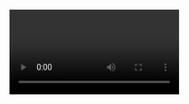
<!doctype html>
<html>
<head>
<base href="">
<meta charset="utf-8">
<meta http-equiv="X-UA-Compatible" content="IE=edge">
<meta name="description" content="The smash hit game! Control your cell and eat other players to grow larger! Play with millions of players around the world and try to become the biggest cell of all!">
<meta name="keywords" content="agario, agar, io, cell, cells, virus, bacteria, blob, game, games, web game, html5, fun, flash">
<meta name="robots" content="index, follow">
<meta name="viewport" content="minimal-ui,width=device-width,initial-scale=1,maximum-scale=1,user-scalable=no">
<meta name="apple-mobile-web-app-capable" content="yes">
<meta property="fb:app_id" content="677505792353827" />
<meta property="og:title" content="Agar.io " />
<meta property="og:description" content="The smash hit game! Control your cell and eat other players to grow larger! Play with millions of players around the world and try to become the biggest cell of all!" />
<meta property="og:url" content="http://agar.io/" />
<meta property="og:image" content="http://agar.io/img/1200x630.png" />
<meta property="og:image:width" content="1200" />
<meta property="og:image:height" content="630" />
<meta property="og:type" content="website" />
<meta property="al:ios:url" content="com.miniclip.agar.io://">
<meta property="al:ios:app_store_id" content="995999703">
<meta property="al:ios:app_name" content="Agar.io">
<meta property="al:android:url" content="com.miniclip.agar.io://">
<meta property="al:android:app_name" content="Agar.io">
<meta property="al:android:package" content="com.miniclip.agar.io">
<title>Agar.io</title>
<link rel="canonical" href="http://agar.io/" />
<link id="favicon" rel="icon" type="image/png" href="favicon-32x32.png" />
<script>
const EnvConfig = {
	env_local: "false",
	env_production: "true",
    fb_app_id: "677505792353827",
    ga_trackingId: "UA-62402209-1",
    google_client_id: "686981379285-oroivr8u2ag1dtm3ntcs6vi05i3cpv0j.apps.googleusercontent.com",
    gift_object_id: "1666759370208394",

    master_url: "https://webbouncer-live-v6-0.agario.miniclippt.com",
    socketEndpoint: "",
    xsolla_endpoint: "https://payments.agario.miniclippt.com",
    fb_endpoint: "https://rewardcallback-live.agario.miniclippt.com/payments/facebook",
    game_url: "http://agar.io",
    supersonic_app_key: "416358b5",
    tap_research_api_key: "f2b4fd7d3dd1a7d871d79cdb1330c5ef",
    // =======================================
    // Configurations
    config_url: "https://configs-web.agario.miniclippt.com/live/v12",
    custom_skins_url: "https://configs.agario.miniclippt.com/live/custom_skins/",
    load_local_configuration: "false",
    configID: "1317",
	configVersion: "12",

	//Bacon
	bacon_url: "https://bacon.agario.miniclippt.com/v1.0",

    //Miniclip SDK - Analytics
    goliathUrl: "",
    apiKey: "19ca7403-1994-11e9-b312-06a2aa13cf6c",
    checksumKey: "19ca7e8a-1994-11e9-b312-06a2aa13cf6c",
    analyticsEnv: "production",

    //New Relic
    NR_licenseKey: "",
    NR_applicationID: "",

    datadog_appid: 'agar.io.web',
    datadog_env: 'production',

    currentEnv: "production"
}
window.EnvConfig = EnvConfig;
</script>
<script type="text/javascript">window.presetGameMode=":ffa"</script>
<script type="text/javascript">var googletag=googletag||{};googletag.cmd=googletag.cmd||[],window.googletag=googletag</script>
<script src="//www.googletagservices.com/tag/js/gpt.js">googletag.pubads().disableInitialLoad(),window.googletag=googletag</script>
<script>!function(a,e,n,g,t,c,o){a.GoogleAnalyticsObject=t,a.ga=a.ga||function(){(a.ga.q=a.ga.q||[]).push(arguments)},a.ga.l=1*new Date,c=e.createElement(n),o=e.getElementsByTagName(n)[0],c.async=1,c.src="//www.google-analytics.com/analytics.js",o.parentNode.insertBefore(c,o)}(window,document,"script",0,"ga"),ga("create",EnvConfig.ga_trackingId,"auto"),ga("send","pageview"),window.ga=ga</script>
<script>!function(e,n,t,c,o,a,f){e.fbq||(o=e.fbq=function(){o.callMethod?o.callMethod.apply(o,arguments):o.queue.push(arguments)},e._fbq||(e._fbq=o),(o.push=o).loaded=!0,o.version="2.0",o.queue=[],(a=n.createElement(t)).async=!0,a.src="//connect.facebook.net/en_US/fbevents.js",(f=n.getElementsByTagName(t)[0]).parentNode.insertBefore(a,f))}(window,document,"script"),fbq("init","859937640783233"),fbq("track","PageView")</script>
<noscript><img class="pixel-ad" style="display:none" src="https://www.facebook.com/tr?id=859937640783233&ev=PageView&noscript=1"/></noscript>
<script type="text/javascript">function getUrlVars(){for(var r,e=[],i=window.location.href.slice(window.location.href.indexOf("?")+1).split("&"),n=0;n<i.length;n++)r=i[n].split("="),e.push(r[0]),e[r[0]]=r[1];return e}window.isChrome=/chrome/.test(navigator.userAgent.toLowerCase()),window.ASSETS_ROOT="";var queryVars=getUrlVars();null!=queryVars.v&&(window.location="/v"+queryVars.v);var rpx_params={kw:"",visitor:{},inventory:{}};window.___gcfg={lang:"en-US",parsetags:"explicit"}</script>
<link href="https://fonts.googleapis.com/css?family=Ubuntu:700" rel="stylesheet">
<link href="css/styles.c119f003070a84686190.css" rel="stylesheet">
<script type="text/javascript" src="bundle_commons.badb2b63b4157c0aa947.js"></script>
<script type="text/javascript" src="bundle_start.c119f003070a84686190.js"></script>
<script type="text/javascript" src="mc/agario.js?v=aa5e4a00f498455eacc1bedf978ae6d1"></script>
<script>!function(e,n,o,c,t,i,a){e[o]=e[o]||function(){2===arguments.length&&(e[o].q=e[o].q||[]).push(arguments)},e.MCApolloPageView=e[o],i=n.createElement("script"),a=n.getElementsByTagName("script")[0],i.async=0,e.mc_ap_pv_c_n="agar.io",i.src="//apollo.miniclip.com/v1/js",a.parentNode.insertBefore(i,a)}(window,document,"Apollo")</script>
</head>
<body>
<main style="display:none">
<h1></h1>
<p>The smash hit game! Control your cell and eat other players to grow larger! Play with millions of players around the world and try to become the biggest cell of all!</p>
</main>
<div id="fb-root"></div>
<script>!function(e,t,n){var c,o=e.getElementsByTagName(t)[0];e.getElementById(n)||((c=e.createElement(t)).id=n,c.src="//connect.facebook.net/en_US/sdk.js",o.parentNode.insertBefore(c,o))}(document,"script","facebook-jssdk")</script>
<div id="background"></div>
<canvas id="canvas"></canvas>
<div id="home">
</div>
<div class="font-family">&nbsp;</div>
<script type="text/javascript" src="//imasdk.googleapis.com/js/sdkloader/ima3.js"></script>
<div id="adsGameOver">
<video id="contentElement"></video>
</div>
<div id="captchaWindow">
<div id="verifyUser"></div>
</div>
<div id="div-gpt-ad-1528792429656-0" class="pixel-ad" style="display:none"></div>
<script id="ze-snippet" src="https://static.zdassets.com/ekr/snippet.js?key=e34c6330-b746-4fbd-a9f7-642ee8fbed1c"></script>
<script src="agario.core.js?v=e3e64ba715d60078060660afaddfd471"></script>
<script type="text/javascript" src="bundle_end.d98f3ceacea3a3224aeb.js"></script>
<script src="https://www.google-analytics.com/cx/api.js?experiment=mpvbHnN-QF2vR9SGzcIcRQ"></script>
</body>
</html>
